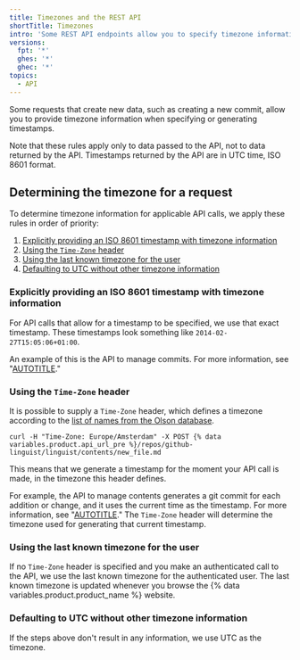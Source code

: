 ```yaml
---
title: Timezones and the REST API
shortTitle: Timezones
intro: 'Some REST API endpoints allow you to specify timezone information with your request.'
versions:
  fpt: '*'
  ghes: '*'
  ghec: '*'
topics:
  - API
---
```


Some requests that create new data, such as creating a new commit, allow you to provide timezone information when specifying or generating timestamps.

Note that these rules apply only to data passed to the API, not to data returned by the API. Timestamps returned by the API are in UTC time, ISO 8601 format.

## Determining the timezone for a request

To determine timezone information for applicable API calls, we apply these rules in order of priority:

1. [Explicitly providing an ISO 8601 timestamp with timezone information](#explicitly-providing-an-iso-8601-timestamp-with-timezone-information)
1. [Using the `Time-Zone` header](#using-the-time-zone-header)
1. [Using the last known timezone for the user](#using-the-last-known-timezone-for-the-user)
1. [Defaulting to UTC without other timezone information](#defaulting-to-utc-without-other-timezone-information)

### Explicitly providing an ISO 8601 timestamp with timezone information

For API calls that allow for a timestamp to be specified, we use that exact timestamp. These timestamps look something like `2014-02-27T15:05:06+01:00`.

An example of this is the API to manage commits. For more information, see "[AUTOTITLE](/rest/git/commits#create-a-commit)."

### Using the `Time-Zone` header

It is possible to supply a `Time-Zone` header, which defines a timezone according to the [list of names from the Olson database](https://en.wikipedia.org/wiki/List_of_tz_database_time_zones).

```shell
curl -H "Time-Zone: Europe/Amsterdam" -X POST {% data variables.product.api_url_pre %}/repos/github-linguist/linguist/contents/new_file.md
```

This means that we generate a timestamp for the moment your API call is made, in the timezone this header defines.

For example, the API to manage contents generates a git commit for each addition or change, and it uses the current time as the timestamp. For more information, see "[AUTOTITLE](/rest/repos/contents)." The `Time-Zone` header will determine the timezone used for generating that current timestamp.

### Using the last known timezone for the user

If no `Time-Zone` header is specified and you make an authenticated call to the API, we use the last known timezone for the authenticated user. The last known timezone is updated whenever you browse the {% data variables.product.product_name %} website.

### Defaulting to UTC without other timezone information

If the steps above don't result in any information, we use UTC as the timezone.
